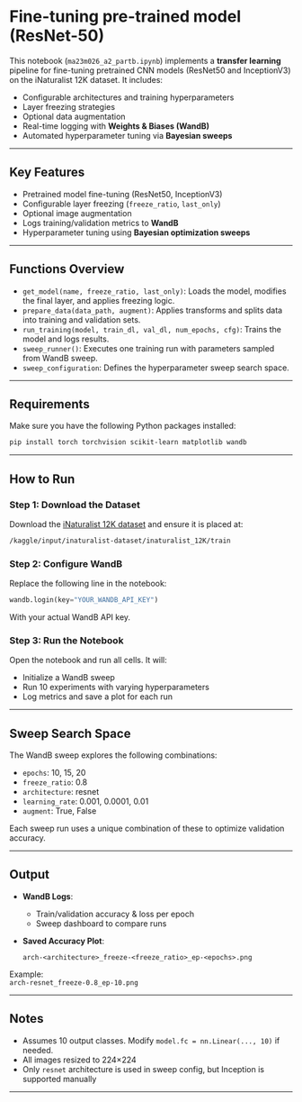 # Fine-tuning pre-trained model (ResNet-50)

This notebook (`ma23m026_a2_partb.ipynb`) implements a **transfer learning** pipeline for fine-tuning pretrained CNN models (ResNet50 and InceptionV3) on the iNaturalist 12K dataset. It includes:

- Configurable architectures and training hyperparameters
- Layer freezing strategies
- Optional data augmentation
- Real-time logging with **Weights & Biases (WandB)**
- Automated hyperparameter tuning via **Bayesian sweeps**

---

## Key Features

- Pretrained model fine-tuning (ResNet50, InceptionV3)
- Configurable layer freezing (`freeze_ratio`, `last_only`)
- Optional image augmentation
- Logs training/validation metrics to **WandB**
- Hyperparameter tuning using **Bayesian optimization sweeps**

---

## Functions Overview

- `get_model(name, freeze_ratio, last_only)`: Loads the model, modifies the final layer, and applies freezing logic.
- `prepare_data(data_path, augment)`: Applies transforms and splits data into training and validation sets.
- `run_training(model, train_dl, val_dl, num_epochs, cfg)`: Trains the model and logs results.
- `sweep_runner()`: Executes one training run with parameters sampled from WandB sweep.
- `sweep_configuration`: Defines the hyperparameter sweep search space.

---

## Requirements

Make sure you have the following Python packages installed:

```bash
pip install torch torchvision scikit-learn matplotlib wandb
```

---

## How to Run

### Step 1: Download the Dataset

Download the [iNaturalist 12K dataset](https://www.kaggle.com/datasets/viinod9/inaturalist-dataset) and ensure it is placed at:

```bash
/kaggle/input/inaturalist-dataset/inaturalist_12K/train
```

### Step 2: Configure WandB

Replace the following line in the notebook:

```python
wandb.login(key="YOUR_WANDB_API_KEY")
```

With your actual WandB API key.

### Step 3: Run the Notebook

Open the notebook and run all cells. It will:

- Initialize a WandB sweep
- Run 10 experiments with varying hyperparameters
- Log metrics and save a plot for each run

---

## Sweep Search Space

The WandB sweep explores the following combinations:

- `epochs`: 10, 15, 20  
- `freeze_ratio`: 0.8  
- `architecture`: resnet  
- `learning_rate`: 0.001, 0.0001, 0.01  
- `augment`: True, False

Each sweep run uses a unique combination of these to optimize validation accuracy.

---

## Output

- **WandB Logs**:
  - Train/validation accuracy & loss per epoch
  - Sweep dashboard to compare runs

- **Saved Accuracy Plot**:
  ```
  arch-<architecture>_freeze-<freeze_ratio>_ep-<epochs>.png
  ```

Example:  
`arch-resnet_freeze-0.8_ep-10.png`

---

## Notes

- Assumes 10 output classes. Modify `model.fc = nn.Linear(..., 10)` if needed.
- All images resized to 224×224
- Only `resnet` architecture is used in sweep config, but Inception is supported manually

---


